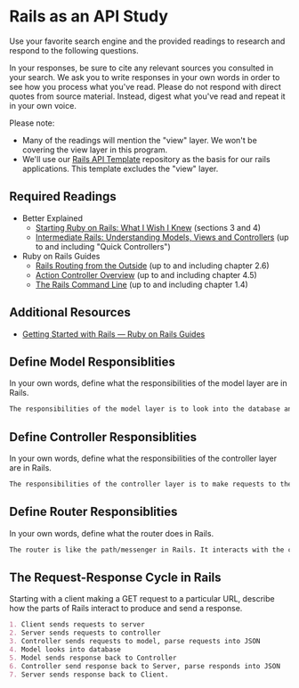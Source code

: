 # Rails as an API Study

Use your favorite search engine and the provided readings to research and
respond to the following questions.

In your responses, be sure to cite any relevant sources you consulted in your
search. We ask you to write responses in your own words in order to see how you
process what you've read. Please do not respond with direct quotes from source
material. Instead, digest what you've read and repeat it in your own voice.

Please note:

-   Many of the readings will mention the "view" layer. We won't be covering the
    view layer in this program.
-   We'll use our [Rails API Template](https://github.com/ga-wdi-boston/rails-api-template)
    repository as the basis for our rails applications.
    This template excludes the "view" layer.

## Required Readings

-   Better Explained
    -   [Starting Ruby on Rails: What I Wish I Knew](http://betterexplained.com/articles/starting-ruby-on-rails-what-i-wish-i-knew/)
        (sections 3 and 4)
    -   [Intermediate Rails: Understanding Models, Views and Controllers](http://betterexplained.com/articles/intermediate-rails-understanding-models-views-and-controllers/)
        (up to and including "Quick Controllers")
-   Ruby on Rails Guides
    -   [Rails Routing from the Outside](http://guides.rubyonrails.org/routing.html)
        (up to and including chapter 2.6)
    -   [Action Controller Overview](http://guides.rubyonrails.org/action_controller_overview.html)
        (up to and including chapter 4.5)
    -   [The Rails Command Line](http://guides.rubyonrails.org/command_line.html)
        (up to and including chapter 1.4)

## Additional Resources

-   [Getting Started with Rails — Ruby on Rails Guides](http://guides.rubyonrails.org/getting_started.html)

## Define Model Responsiblities

In your own words, define what the responsibilities of the model layer are in
Rails.

```md
The responsibilities of the model layer is to look into the database and response back to the controller layer.
```

## Define Controller Responsiblities

In your own words, define what the responsibilities of the controller layer are
in Rails.

```md
The responsibilities of the controller layer is to make requests to the model layer and respond back to the server.
```

## Define Router Responsiblities

In your own words, define what the router does in Rails.

```md
The router is like the path/messenger in Rails. It interacts with the controller and the client.
```

## The Request-Response Cycle in Rails

Starting with a client making a GET request to a particular URL, describe how
the parts of Rails interact to produce and send a response.

```md
1. Client sends requests to server
2. Server sends requests to controller
3. Controller sends requests to model, parse requests into JSON
4. Model looks into database
5. Model sends response back to Controller
6. Controller send response back to Server, parse responds into JSON
7. Server sends response back to Client.
```
